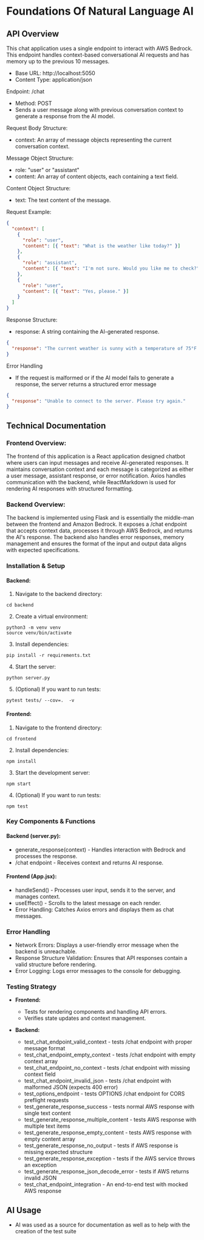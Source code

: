 # Foundations Of Natural Language AI

## API Overview

This chat application uses a single endpoint to interact with AWS Bedrock. This endpoint handles context-based conversational AI requests and has memory up to the previous 10 messages.

- Base URL: http://localhost:5050
- Content Type: application/json

Endpoint: /chat

- Method: POST
- Sends a user message along with previous conversation context to generate a response from the AI model.

Request Body Structure:
- context: An array of message objects representing the current conversation context.

Message Object Structure:
- role: "user" or "assistant"
- content: An array of content objects, each containing a text field.

Content Object Structure:
- text: The text content of the message.

Request Example:

```json
{
  "context": [
    {
      "role": "user",
      "content": [{ "text": "What is the weather like today?" }]
    },
    {
      "role": "assistant",
      "content": [{ "text": "I'm not sure. Would you like me to check?" }]
    },
    {
      "role": "user",
      "content": [{ "text": "Yes, please." }]
    }
  ]
}
```

Response Structure:
- response: A string containing the AI-generated response.

```json
{
  "response": "The current weather is sunny with a temperature of 75°F."
}
```

Error Handling
- If the request is malformed or if the AI model fails to generate a response, the server returns a structured error message

```json
{
  "response": "Unable to connect to the server. Please try again."
}
```

## Technical Documentation

### Frontend Overview:

The frontend of this application is a React application designed chatbot where users can input messages and receive AI-generated responses. It maintains conversation context and each message is categorized as either a user message, assistant response, or error notification. Axios handles communication with the backend, while ReactMarkdown is used for rendering AI responses with structured formatting.

### Backend Overview:

The backend is implemented using Flask and is essentially the middle-man between the frontend and Amazon Bedrock. It exposes a /chat endpoint that accepts context data, processes it through AWS Bedrock, and returns the AI's response. The backend also handles error responses, memory management and ensures the format of the input and output data aligns with expected specifications.

### Installation & Setup

#### Backend:

1. Navigate to the backend directory:
```
cd backend
```
2. Create a virtual environment:
```
python3 -m venv venv
source venv/bin/activate
```
3. Install dependencies:
```
pip install -r requirements.txt
```
4. Start the server:
```
python server.py
```
5. (Optional) If you want to run tests:
```
pytest tests/ --cov=.  -v
```

#### Frontend:

1. Navigate to the frontend directory:
```
cd frontend
```
2. Install dependencies:
```
npm install
```
3. Start the development server:
```
npm start
```
4. (Optional) If you want to run tests:
```
npm test
```

### Key Components & Functions

#### Backend (server.py):

- generate_response(context) - Handles interaction with Bedrock and processes the response.
- /chat endpoint - Receives context and returns AI response.

#### Frontend (App.jsx):

- handleSend() - Processes user input, sends it to the server, and manages context.
- useEffect() - Scrolls to the latest message on each render.
- Error Handling: Catches Axios errors and displays them as chat messages.

### Error Handling

- Network Errors: Displays a user-friendly error message when the backend is unreachable.
- Response Structure Validation: Ensures that API responses contain a valid structure before rendering.
- Error Logging: Logs error messages to the console for debugging.

### Testing Strategy

* **Frontend:**
  * Tests for rendering components and handling API errors.
  * Verifies state updates and context management.

* **Backend:**
  * test_chat_endpoint_valid_context - tests /chat endpoint with proper message format
  * test_chat_endpoint_empty_context - tests /chat endpoint with empty context array
  * test_chat_endpoint_no_context - tests /chat endpoint with missing context field
  * test_chat_endpoint_invalid_json - tests /chat endpoint with malformed JSON (expects 400 error)
  * test_options_endpoint - tests OPTIONS /chat endpoint for CORS preflight requests
  * test_generate_response_success - tests normal AWS response with single text content
  * test_generate_response_multiple_content - tests AWS response with multiple text items
  * test_generate_response_empty_content - tests AWS response with empty content array
  * test_generate_response_no_output - tests if AWS response is missing expected structure
  * test_generate_response_exception - tests if the AWS service throws an exception
  * test_generate_response_json_decode_error - tests if AWS returns invalid JSON
  * test_chat_endpoint_integration - An end-to-end test with mocked AWS response

## AI Usage

- AI was used as a source for documentation as well as to help with the creation of the test suite
